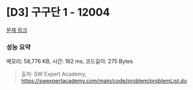 # [D3] 구구단 1 - 12004 

[문제 링크](https://swexpertacademy.com/main/code/problem/problemDetail.do?contestProbId=AXkcWgFa8sADFAS8) 

### 성능 요약

메모리: 58,776 KB, 시간: 162 ms, 코드길이: 275 Bytes



> 출처: SW Expert Academy, https://swexpertacademy.com/main/code/problem/problemList.do